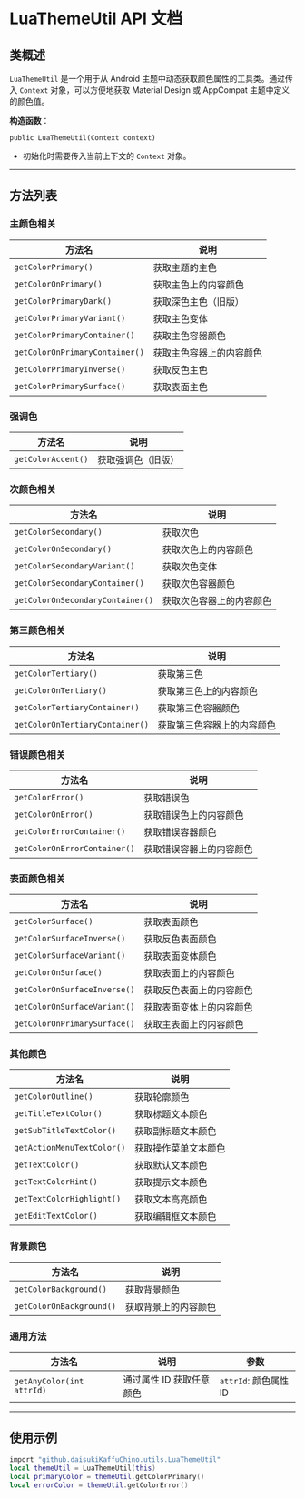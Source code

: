 # LuaThemeUtil API 文档

## 类概述

`LuaThemeUtil` 是一个用于从 Android 主题中动态获取颜色属性的工具类。通过传入 `Context` 对象，可以方便地获取
Material Design 或 AppCompat 主题中定义的颜色值。

**构造函数**：

```
public LuaThemeUtil(Context context)
```

- 初始化时需要传入当前上下文的 `Context` 对象。

---

## 方法列表

### 主颜色相关

| 方法名                            | 说明           |
|--------------------------------|--------------|
| `getColorPrimary()`            | 获取主题的主色      | 
| `getColorOnPrimary()`          | 获取主色上的内容颜色   | 
| `getColorPrimaryDark()`        | 获取深色主色（旧版）   | 
| `getColorPrimaryVariant()`     | 获取主色变体       | 
| `getColorPrimaryContainer()`   | 获取主色容器颜色     | 
| `getColorOnPrimaryContainer()` | 获取主色容器上的内容颜色 | 
| `getColorPrimaryInverse()`     | 获取反色主色       | 
| `getColorPrimarySurface()`     | 获取表面主色       | 

### 强调色

| 方法名                | 说明        | 
|--------------------|-----------|
| `getColorAccent()` | 获取强调色（旧版） |

### 次颜色相关

| 方法名                              | 说明           | 
|----------------------------------|--------------|
| `getColorSecondary()`            | 获取次色         |
| `getColorOnSecondary()`          | 获取次色上的内容颜色   |
| `getColorSecondaryVariant()`     | 获取次色变体       |
| `getColorSecondaryContainer()`   | 获取次色容器颜色     |
| `getColorOnSecondaryContainer()` | 获取次色容器上的内容颜色 |

### 第三颜色相关

| 方法名                             | 说明            | 
|---------------------------------|---------------|
| `getColorTertiary()`            | 获取第三色         |
| `getColorOnTertiary()`          | 获取第三色上的内容颜色   |
| `getColorTertiaryContainer()`   | 获取第三色容器颜色     | 
| `getColorOnTertiaryContainer()` | 获取第三色容器上的内容颜色 | 

### 错误颜色相关

| 方法名                          | 说明           | 
|------------------------------|--------------|
| `getColorError()`            | 获取错误色        | 
| `getColorOnError()`          | 获取错误色上的内容颜色  | 
| `getColorErrorContainer()`   | 获取错误容器颜色     | 
| `getColorOnErrorContainer()` | 获取错误容器上的内容颜色 |

### 表面颜色相关

| 方法名                          | 说明           | 
|------------------------------|--------------|
| `getColorSurface()`          | 获取表面颜色       | 
| `getColorSurfaceInverse()`   | 获取反色表面颜色     |
| `getColorSurfaceVariant()`   | 获取表面变体颜色     |
| `getColorOnSurface()`        | 获取表面上的内容颜色   | 
| `getColorOnSurfaceInverse()` | 获取反色表面上的内容颜色 | 
| `getColorOnSurfaceVariant()` | 获取表面变体上的内容颜色 | 
| `getColorOnPrimarySurface()` | 获取主表面上的内容颜色  | 

### 其他颜色

| 方法名                        | 说明         | 
|----------------------------|------------|
| `getColorOutline()`        | 获取轮廓颜色     | 
| `getTitleTextColor()`      | 获取标题文本颜色   | 
| `getSubTitleTextColor()`   | 获取副标题文本颜色  | 
| `getActionMenuTextColor()` | 获取操作菜单文本颜色 |
| `getTextColor()`           | 获取默认文本颜色   | 
| `getTextColorHint()`       | 获取提示文本颜色   | 
| `getTextColorHighlight()`  | 获取文本高亮颜色   | 
| `getEditTextColor()`       | 获取编辑框文本颜色  | 

### 背景颜色

| 方法名                      | 说明         | 
|--------------------------|------------|
| `getColorBackground()`   | 获取背景颜色     | 
| `getColorOnBackground()` | 获取背景上的内容颜色 | 

### 通用方法

| 方法名                       | 说明             | 参数                |
|---------------------------|----------------|-------------------|
| `getAnyColor(int attrId)` | 通过属性 ID 获取任意颜色 | `attrId`: 颜色属性 ID |

---

## 使用示例

```lua
import "github.daisukiKaffuChino.utils.LuaThemeUtil"
local themeUtil = LuaThemeUtil(this)
local primaryColor = themeUtil.getColorPrimary()
local errorColor = themeUtil.getColorError()
```